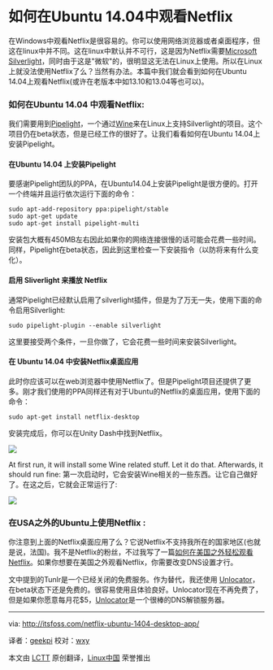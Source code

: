 如何在Ubuntu 14.04中观看Netflix
================================================================================
在Windows中观看Netflix是很容易的。你可以使用网络浏览器或者桌面程序，但这在linux中并不同。这在linux中默认并不可行，这是因为Netflix需要[Microsoft Silverlight][1]，同时由于这是"微软"的，很明显这无法在Linux上使用。所以在Linux上就没法使用Netflix了么？当然有办法。本篇中我们就会看到如何在Ubuntu 14.04上观看Netflix(或许在老版本中如13.10和13.04等也可以)。

### 如何在Ubuntu 14.04 中观看Netflix: ###

我们需要用到[Pipelight][2]，一个通过[Wine][3]来在Linux上支持Silverlight的项目。这个项目仍在beta状态，但是已经工作的很好了。让我们看看如何在Ubuntu 14.04上安装Pipelight。

#### 在Ubuntu 14.04 上安装Pipelight ####

要感谢Pipelight团队的PPA，在Ubuntu14.04上安装Pipelight是很方便的。打开一个终端并且运行依次运行下面的命令：

    sudo apt-add-repository ppa:pipelight/stable
    sudo apt-get update
    sudo apt-get install pipelight-multi

安装包大概有450MB左右因此如果你的网络连接很慢的话可能会花费一些时间。同样，Pipelight在beta状态，因此到这里检查一下安装指令（以防将来有什么变化）。

#### 启用 Sliverlight 来播放 Netflix ####

通常Pipelight已经默认启用了silverlight插件，但是为了万无一失，使用下面的命令启用Silverlight:

    sudo pipelight-plugin --enable silverlight

这里要接受两个条件，一旦你做了，它会花费一些时间来安装Silverlight。

#### 在 Ubuntu 14.04 中安装Netflix桌面应用 ####

此时你应该可以在web浏览器中使用Netflix了。但是Pipelight项目还提供了更多。刚才我们使用的PPA同样还有对于Ubuntu的Netflix的桌面应用，使用下面的命令：

    sudo apt-get install netflix-desktop

安装完成后，你可以在Unity Dash中找到Netflix。

![](http://itsfoss.com/wp-content/uploads/2014/04/Netflix_Desktop_App_Ubuntu.png)

At first run, it will install some Wine related stuff. Let it do that. Afterwards, it should run fine:
第一次启动时，它会安装Wine相关的一些东西。让它自己做好了。在这之后，它就会正常运行了:

![](http://itsfoss.com/wp-content/uploads/2014/04/Netflix_desktop_app_Ubuntu_1404.jpeg)

### 在USA之外的Ubuntu上使用Netflix : ###

你注意到上面的Netflix桌面应用了么？它说Netflix不支持我所在的国家地区(也就是说，法国)。我不是Netflix的粉丝，不过我写了一篇[如何在美国之外轻松观看Netflix][4]。如果你想要在美国之外观看Netflix，你需要改变DNS设置才行。

文中提到的Tunlr是一个已经关闭的免费服务。作为替代，我还使用 [Unlocator][5]，在beta状态下还是免费的。很容易使用且体验良好。Unlocator现在不再免费了，但是如果你愿意每月花$5，[Unlocator][5]是一个很棒的DNS解锁服务器。

--------------------------------------------------------------------------------

via: http://itsfoss.com/netflix-ubuntu-1404-desktop-app/

译者：[geekpi](https://github.com/geekpi) 校对：[wxy](https://github.com/wxy)

本文由 [LCTT](https://github.com/LCTT/TranslateProject) 原创翻译，[Linux中国](http://linux.cn/) 荣誉推出

[1]:http://www.microsoft.com/silverlight/
[2]:http://fds-team.de/cms/articles/2013-08/pipelight-using-silverlight-in-linux-browsers.html
[3]:http://en.wikipedia.org/wiki/Wine_(software)
[4]:http://itsfoss.com/easiest-watch-netflix-hulu-usa/
[5]:http://goo.gl/QHT0oq
